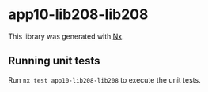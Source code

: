 # app10-lib208-lib208

This library was generated with [Nx](https://nx.dev).

## Running unit tests

Run `nx test app10-lib208-lib208` to execute the unit tests.
